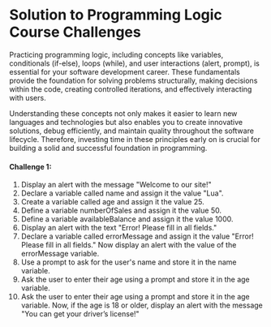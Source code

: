 # Solution to Programming Logic Course Challenges

Practicing programming logic, including concepts like variables, conditionals (if-else), loops (while), and user interactions (alert, prompt), is essential for your software development career. These fundamentals provide the foundation for solving problems structurally, making decisions within the code, creating controlled iterations, and effectively interacting with users.

Understanding these concepts not only makes it easier to learn new languages and technologies but also enables you to create innovative solutions, debug efficiently, and maintain quality throughout the software lifecycle. Therefore, investing time in these principles early on is crucial for building a solid and successful foundation in programming.

#### Challenge 1:

1) Display an alert with the message "Welcome to our site!"
2) Declare a variable called name and assign it the value "Lua".
3) Create a variable called age and assign it the value 25.
4) Define a variable numberOfSales and assign it the value 50.
5) Define a variable availableBalance and assign it the value 1000.
6) Display an alert with the text "Error! Please fill in all fields."
7) Declare a variable called errorMessage and assign it the value "Error! Please fill in all fields." Now display an alert with the value of the errorMessage variable.
8) Use a prompt to ask for the user's name and store it in the name variable.
9) Ask the user to enter their age using a prompt and store it in the age variable.
10) Ask the user to enter their age using a prompt and store it in the age variable. Now, if the age is 18 or older, display an alert with the message "You can get your driver’s license!"
